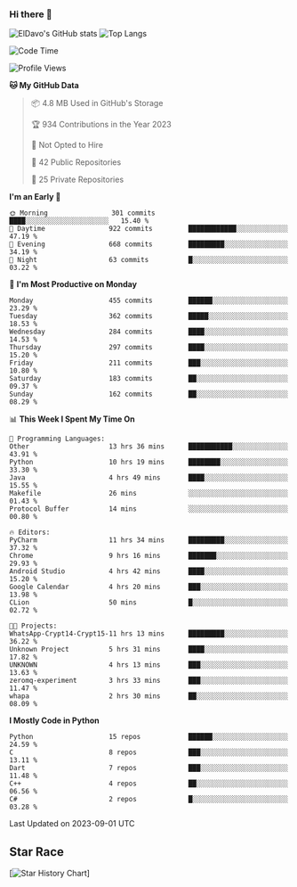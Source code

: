### Hi there 👋
![ElDavo's GitHub stats](https://github-readme-stats.vercel.app/api?username=ElDavoo&show_icons=true&theme=chartreuse-dark)
![Top Langs](https://github-readme-stats.vercel.app/api/top-langs/?username=ElDavoo&theme=chartreuse-dark&layout=compact)

<!--START_SECTION:waka-->
![Code Time](http://img.shields.io/badge/Code%20Time-223%20hrs%2036%20mins-blue)

![Profile Views](http://img.shields.io/badge/Profile%20Views-0-blue)

**🐱 My GitHub Data** 

> 📦 4.8 MB Used in GitHub's Storage 
 > 
> 🏆 934 Contributions in the Year 2023
 > 
> 🚫 Not Opted to Hire
 > 
> 📜 42 Public Repositories 
 > 
> 🔑 25 Private Repositories 
 > 
**I'm an Early 🐤** 

```text
🌞 Morning                301 commits         ████░░░░░░░░░░░░░░░░░░░░░   15.40 % 
🌆 Daytime                922 commits         ████████████░░░░░░░░░░░░░   47.19 % 
🌃 Evening                668 commits         █████████░░░░░░░░░░░░░░░░   34.19 % 
🌙 Night                  63 commits          █░░░░░░░░░░░░░░░░░░░░░░░░   03.22 % 
```
📅 **I'm Most Productive on Monday** 

```text
Monday                   455 commits         ██████░░░░░░░░░░░░░░░░░░░   23.29 % 
Tuesday                  362 commits         █████░░░░░░░░░░░░░░░░░░░░   18.53 % 
Wednesday                284 commits         ████░░░░░░░░░░░░░░░░░░░░░   14.53 % 
Thursday                 297 commits         ████░░░░░░░░░░░░░░░░░░░░░   15.20 % 
Friday                   211 commits         ███░░░░░░░░░░░░░░░░░░░░░░   10.80 % 
Saturday                 183 commits         ██░░░░░░░░░░░░░░░░░░░░░░░   09.37 % 
Sunday                   162 commits         ██░░░░░░░░░░░░░░░░░░░░░░░   08.29 % 
```


📊 **This Week I Spent My Time On** 

```text
💬 Programming Languages: 
Other                    13 hrs 36 mins      ███████████░░░░░░░░░░░░░░   43.91 % 
Python                   10 hrs 19 mins      ████████░░░░░░░░░░░░░░░░░   33.30 % 
Java                     4 hrs 49 mins       ████░░░░░░░░░░░░░░░░░░░░░   15.55 % 
Makefile                 26 mins             ░░░░░░░░░░░░░░░░░░░░░░░░░   01.43 % 
Protocol Buffer          14 mins             ░░░░░░░░░░░░░░░░░░░░░░░░░   00.80 % 

🔥 Editors: 
PyCharm                  11 hrs 34 mins      █████████░░░░░░░░░░░░░░░░   37.32 % 
Chrome                   9 hrs 16 mins       ███████░░░░░░░░░░░░░░░░░░   29.93 % 
Android Studio           4 hrs 42 mins       ████░░░░░░░░░░░░░░░░░░░░░   15.20 % 
Google Calendar          4 hrs 20 mins       ███░░░░░░░░░░░░░░░░░░░░░░   13.98 % 
CLion                    50 mins             █░░░░░░░░░░░░░░░░░░░░░░░░   02.72 % 

🐱‍💻 Projects: 
WhatsApp-Crypt14-Crypt15-11 hrs 13 mins      █████████░░░░░░░░░░░░░░░░   36.22 % 
Unknown Project          5 hrs 31 mins       ████░░░░░░░░░░░░░░░░░░░░░   17.82 % 
UNKNOWN                  4 hrs 13 mins       ███░░░░░░░░░░░░░░░░░░░░░░   13.63 % 
zeromq-experiment        3 hrs 33 mins       ███░░░░░░░░░░░░░░░░░░░░░░   11.47 % 
whapa                    2 hrs 30 mins       ██░░░░░░░░░░░░░░░░░░░░░░░   08.09 % 
```

**I Mostly Code in Python** 

```text
Python                   15 repos            ██████░░░░░░░░░░░░░░░░░░░   24.59 % 
C                        8 repos             ███░░░░░░░░░░░░░░░░░░░░░░   13.11 % 
Dart                     7 repos             ███░░░░░░░░░░░░░░░░░░░░░░   11.48 % 
C++                      4 repos             ██░░░░░░░░░░░░░░░░░░░░░░░   06.56 % 
C#                       2 repos             █░░░░░░░░░░░░░░░░░░░░░░░░   03.28 % 
```




 Last Updated on 2023-09-01 UTC
<!--END_SECTION:waka-->

## Star Race

[![Star History Chart](https://api.star-history.com/svg?repos=ElDavoo/WhatsApp-Crypt14-Crypt15-Decrypter,ElDavoo/TuringOS,EliteAndroidApps/WhatsApp-Crypt12-Decrypter,KnugiHK/Whatsapp-Chat-Exporter&type=Date)]

